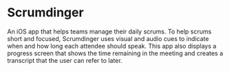 # Scrumdinger
 An iOS app that helps teams manage their daily scrums. To help scrums short and focused, Scrumdinger uses visual and audio cues to indicate when and how long each attendee should speak. This app also displays a progress screen that shows the time remaining in the meeting and creates a transcript that the user can refer to later.
